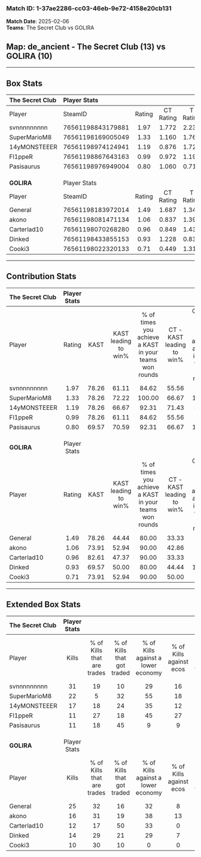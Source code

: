 ### Match ID: 1-37ae2286-cc03-46eb-9e72-4158e20cb131  
**Match Date**: 2025-02-06  
**Teams**: The Secret Club vs GOLIRA  

## **Map**: de_ancient - The Secret Club (13) vs GOLIRA (10)  
---  

## Box Stats  

| **The Secret Club** | Player Stats      |        |           |          |       |       |       |         |        |      |     |
| :- | :- | :-: | :-: | :-: | :-: | :-: | :-: | :-: | :-: | :-: | :-: |
| Player              | SteamID           | Rating | CT Rating | T Rating | KAST  |  ADR  | Kills | Assists | Deaths | K/D  | HS% |
| svnnnnnnnnn         | 76561198843179881 |  1.97  |   1.772   |  2.236   | 78.26 | 129.3 |  31   |    2    |   11   | 2.82 | 54  |
| SuperMarioM8        | 76561198169005049 |  1.33  |   1.160   |  1.767   | 78.26 | 103.4 |  22   |    7    |   21   | 1.05 | 77  |
| 14yMONSTEEER        | 76561198974124941 |  1.19  |   0.876   |  1.722   | 78.26 | 69.5  |  17   |    4    |   14   | 1.21 | 70  |
| Fl1ppeR             | 76561198867643163 |  0.99  |   0.972   |  1.193   | 78.26 | 74.7  |  11   |   11    |   15   | 0.73 | 54  |
| Pasisaurus          | 76561198976949004 |  0.80  |   1.060   |  0.719   | 69.57 | 53.9  |  11   |    8    |   17   | 0.65 | 54  |
|                     |                   |        |           |          |       |       |       |         |        |      |     |
|                     |                   |        |           |          |       |       |       |         |        |      |     |
|                     |                   |        |           |          |       |       |       |         |        |      |     |
| **GOLIRA**          | Player Stats      |        |           |          |       |       |       |         |        |      |     |
| Player              | SteamID           | Rating | CT Rating | T Rating | KAST  |  ADR  | Kills | Assists | Deaths | K/D  | HS% |
| General             | 76561198183972014 |  1.49  |   1.687   |  1.347   | 78.26 | 90.8  |  25   |    4    |   17   | 1.47 | 32  |
| akono               | 76561198081471134 |  1.06  |   0.837   |  1.394   | 73.91 | 76.9  |  16   |    6    |   18   | 0.89 | 75  |
| Carterlad10         | 76561198070268280 |  0.96  |   0.849   |  1.433   | 82.61 | 68.1  |  12   |    9    |   18   | 0.67 | 41  |
| Dinked              | 76561198433855153 |  0.93  |   1.228   |  0.835   | 69.57 | 66.6  |  14   |    9    |   18   | 0.78 | 42  |
| Cooki3              | 76561198022320133 |  0.71  |   0.449   |  1.310   | 73.91 | 68.6  |  10   |    6    |   22   | 0.45 | 60  |
---  

## Contribution Stats  

| **The Secret Club** | Player Stats |       |                      |                                                        |                           |                                                             |                          |                                                            |
| :- | :-: | :-: | :-: | :-: | :-: | :-: | :-: | :-: |
| Player              |    Rating    | KAST  | KAST leading to win% | % of times you achieve a KAST in your teams won rounds | CT - KAST leading to win% | CT - % of times you achieve a KAST in your teams won rounds | T - KAST leading to win% | T - % of times you achieve a KAST in your teams won rounds |
| svnnnnnnnnn         |     1.97     | 78.26 |        61.11         |                         84.62                          |           55.56           |                            83.33                            |          66.67           |                           85.71                            |
| SuperMarioM8        |     1.33     | 78.26 |        72.22         |                         100.00                         |           66.67           |                           100.00                            |          77.78           |                           100.00                           |
| 14yMONSTEEER        |     1.19     | 78.26 |        66.67         |                         92.31                          |           71.43           |                            83.33                            |          63.64           |                           100.00                           |
| Fl1ppeR             |     0.99     | 78.26 |        61.11         |                         84.62                          |           55.56           |                            83.33                            |          66.67           |                           85.71                            |
| Pasisaurus          |     0.80     | 69.57 |        70.59         |                         92.31                          |           66.67           |                           100.00                            |          75.00           |                           85.71                            |
|                     |              |       |                      |                                                        |                           |                                                             |                          |                                                            |
|                     |              |       |                      |                                                        |                           |                                                             |                          |                                                            |
|                     |              |       |                      |                                                        |                           |                                                             |                          |                                                            |
| **GOLIRA**          | Player Stats |       |                      |                                                        |                           |                                                             |                          |                                                            |
| Player              |    Rating    | KAST  | KAST leading to win% | % of times you achieve a KAST in your teams won rounds | CT - KAST leading to win% | CT - % of times you achieve a KAST in your teams won rounds | T - KAST leading to win% | T - % of times you achieve a KAST in your teams won rounds |
| General             |     1.49     | 78.26 |        44.44         |                         80.00                          |           33.33           |                            75.00                            |          55.56           |                           83.33                            |
| akono               |     1.06     | 73.91 |        52.94         |                         90.00                          |           42.86           |                            75.00                            |          60.00           |                           100.00                           |
| Carterlad10         |     0.96     | 82.61 |        47.37         |                         90.00                          |           33.33           |                            75.00                            |          60.00           |                           100.00                           |
| Dinked              |     0.93     | 69.57 |        50.00         |                         80.00                          |           44.44           |                           100.00                            |          57.14           |                           66.67                            |
| Cooki3              |     0.71     | 73.91 |        52.94         |                         90.00                          |           50.00           |                            75.00                            |          54.55           |                           100.00                           |
---  

## Extended Box Stats  

| **The Secret Club** | Player Stats |                            |                            |                                    |                         |                              |                                 |        |                             |                                     |                          |                               |                            |
| :- | :-: | :-: | :-: | :-: | :-: | :-: | :-: | :-: | :-: | :-: | :-: | :-: | :-: |
| Player              |    Kills     | % of Kills that are trades | % of Kills that got traded | % of Kills against a lower economy | % of Kills against ecos | % of Kills that are flawless | % of Kills that are close duels | Deaths | % of Deaths that get traded | % of Deaths against a lower economy | % of Deaths against ecos | % of Deaths that are flawless | % of Deaths that are close |
| svnnnnnnnnn         |      31      |             19             |             10             |                 29                 |           16            |              77              |                0                |   11   |              9              |                  9                  |            0             |              73               |             0              |
| SuperMarioM8        |      22      |             5              |             32             |                 55                 |           18            |              50              |                9                |   21   |             24              |                 29                  |            10            |              71               |             10             |
| 14yMONSTEEER        |      17      |             18             |             24             |                 35                 |           12            |              65              |                0                |   14   |             29              |                 14                  |            7             |              86               |             0              |
| Fl1ppeR             |      11      |             27             |             18             |                 45                 |           27            |              64              |                9                |   15   |             27              |                 33                  |            13            |              40               |             13             |
| Pasisaurus          |      11      |             18             |             45             |                 9                  |            9            |              55              |               18                |   17   |             18              |                 18                  |            0             |              59               |             6              |
|                     |              |                            |                            |                                    |                         |                              |                                 |        |                             |                                     |                          |                               |                            |
|                     |              |                            |                            |                                    |                         |                              |                                 |        |                             |                                     |                          |                               |                            |
|                     |              |                            |                            |                                    |                         |                              |                                 |        |                             |                                     |                          |                               |                            |
| **GOLIRA**          | Player Stats |                            |                            |                                    |                         |                              |                                 |        |                             |                                     |                          |                               |                            |
| Player              |    Kills     | % of Kills that are trades | % of Kills that got traded | % of Kills against a lower economy | % of Kills against ecos | % of Kills that are flawless | % of Kills that are close duels | Deaths | % of Deaths that get traded | % of Deaths against a lower economy | % of Deaths against ecos | % of Deaths that are flawless | % of Deaths that are close |
| General             |      25      |             32             |             16             |                 32                 |            8            |              56              |                8                |   17   |              6              |                 12                  |            0             |              76               |             6              |
| akono               |      16      |             31             |             19             |                 38                 |           13            |              63              |               13                |   18   |             17              |                 11                  |            0             |              28               |             0              |
| Carterlad10         |      12      |             17             |             50             |                 33                 |            0            |              75              |                8                |   18   |             28              |                 11                  |            0             |              83               |             6              |
| Dinked              |      14      |             29             |             21             |                 29                 |            7            |              79              |                0                |   18   |             22              |                 17                  |            6             |              72               |             6              |
| Cooki3              |      10      |             30             |             10             |                 0                  |            0            |              80              |                0                |   22   |             36              |                 23                  |            5             |              64               |             9              |
